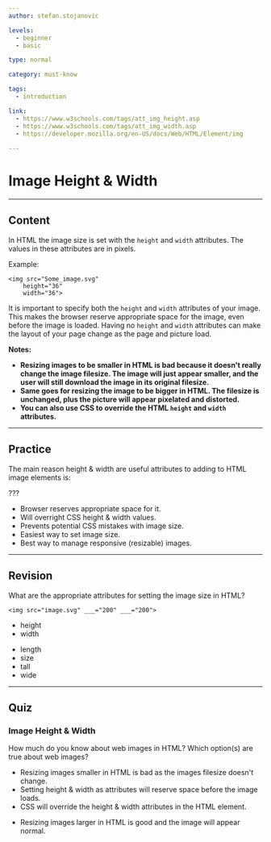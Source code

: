 ```yaml
---
author: stefan.stojanovic

levels:
  - beginner
  - basic

type: normal

category: must-know

tags:
  - introduction

link:
  - https://www.w3schools.com/tags/att_img_height.asp
  - https://www.w3schools.com/tags/att_img_width.asp
  - https://developer.mozilla.org/en-US/docs/Web/HTML/Element/img
  
---
```

# Image Height & Width
---
## Content

In HTML the image size is set with the `height` and `width` attributes. The values in these attributes are in pixels.

Example:
```
<img src="Some_image.svg"
    height="36"
    width="36">
```

It is important to specify both the `height` and `width` attributes of your image. This makes the browser reserve appropriate space for the image, even before the image is loaded. Having no `height` and `width` attributes can make the layout of your page change as the page and picture load.

**Notes:**
 - **Resizing images to be smaller in HTML is bad because it doesn't really change the image filesize. The image will just appear smaller, and the user will still download the image in its original filesize.**
 - **Same goes for resizing the image to be bigger in HTML. The filesize is unchanged, plus the picture will appear pixelated and distorted.**
 - **You can also use CSS to override the HTML `height` and `width` attributes.**
 
---
## Practice

The main reason height & width are useful attributes to adding to HTML image elements is: 

???

* Browser reserves appropriate space for it. 
* Will overright CSS height & width values. 
* Prevents potential CSS mistakes with image size.
* Easiest way to set image size.
* Best way to manage responsive (resizable) images.

---
## Revision

What are the appropriate attributes for setting the image size in HTML?

`<img src="image.svg" ___="200" ___="200">` 

+ height
+ width
- length
- size
- tall
- wide

---
## Quiz

### Image Height & Width

How much do you know about web images in HTML? Which option(s) are true about web images?

+ Resizing images smaller in HTML is bad as the images filesize doesn't change.
+ Setting height & width as attributes will reserve space before the image loads. 
+ CSS will override the height & width attributes in the HTML element.
- Resizing images larger in HTML is good and the image will appear normal.


